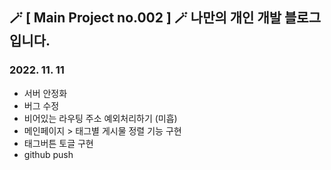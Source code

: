 ## 🪄 [ Main Project no.002 ] 🪄 나만의 개인 개발 블로그입니다.


### 2022. 11. 11
 - 서버 안정화
 - 버그 수정
 - 비어있는 라우팅 주소 예외처리하기 (미흡)
 - 메인페이지 > 태그별 게시물 정렬 기능 구현
 - 태그버튼 토글 구현
 - github push
